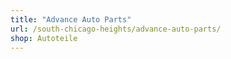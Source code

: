 ```yaml
---
title: "Advance Auto Parts"
url: /south-chicago-heights/advance-auto-parts/
shop: Autoteile
---
```

